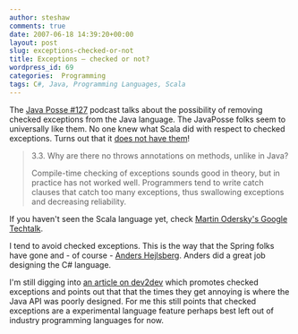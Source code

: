 ```yaml
---
author: steshaw
comments: true
date: 2007-06-18 14:39:20+00:00
layout: post
slug: exceptions-checked-or-not
title: Exceptions – checked or not?
wordpress_id: 69
categories:  Programming
tags: C#, Java, Programming Languages, Scala
---
```


The [Java Posse #127](http://javaposse.com/index.php?post_id=226047) podcast talks about the possibility of removing checked exceptions from the Java language. The JavaPosse folks seem to universally like them. No one knew what Scala did with respect to checked exceptions. Turns out that it [does not have them](http://www.scala-lang.org/docu/faq.html#id2243896)!



<blockquote>
3.3. Why are there no throws annotations on methods, unlike in Java?

Compile-time checking of exceptions sounds good in theory, but in practice has not worked well. Programmers tend to write catch clauses that catch too many exceptions, thus swallowing exceptions and decreasing reliability.
</blockquote>



If you haven't seen the Scala language yet, check [Martin Odersky's Google Techtalk](http://video.google.com/videoplay?docid=553859542692229789).

I tend to avoid checked exceptions. This is the way that the Spring folks have gone and - of course - [Anders Hejlsberg](http://www.artima.com/intv/handcuffs.html). Anders did a great job designing the C# language.

I'm still digging into [an article on dev2dev](http://dev2dev.bea.com/pub/a/2006/11/effective-exceptions.html) which promotes checked exceptions and points out that that the times they get annoying is where the Java API was poorly designed. For me this still points that checked exceptions are a experimental language feature perhaps best left out of industry programming languages for now.
